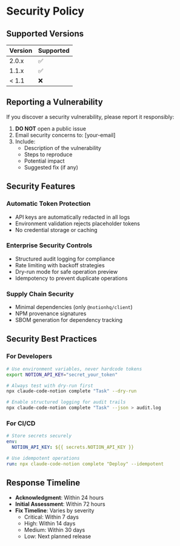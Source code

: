 # Security Policy

## Supported Versions

| Version | Supported          |
| ------- | ------------------ |
| 2.0.x   | :white_check_mark: |
| 1.1.x   | :white_check_mark: |
| < 1.1   | :x:                |

## Reporting a Vulnerability

If you discover a security vulnerability, please report it responsibly:

1. **DO NOT** open a public issue
2. Email security concerns to: [your-email]
3. Include:
   - Description of the vulnerability
   - Steps to reproduce
   - Potential impact
   - Suggested fix (if any)

## Security Features

### Automatic Token Protection
- API keys are automatically redacted in all logs
- Environment validation rejects placeholder tokens
- No credential storage or caching

### Enterprise Security Controls
- Structured audit logging for compliance
- Rate limiting with backoff strategies  
- Dry-run mode for safe operation preview
- Idempotency to prevent duplicate operations

### Supply Chain Security
- Minimal dependencies (only `@notionhq/client`)
- NPM provenance signatures
- SBOM generation for dependency tracking

## Security Best Practices

### For Developers
```bash
# Use environment variables, never hardcode tokens
export NOTION_API_KEY="secret_your_token"

# Always test with dry-run first
npx claude-code-notion complete "Task" --dry-run

# Enable structured logging for audit trails
npx claude-code-notion complete "Task" --json > audit.log
```

### For CI/CD
```yaml
# Store secrets securely
env:
  NOTION_API_KEY: ${{ secrets.NOTION_API_KEY }}

# Use idempotent operations
run: npx claude-code-notion complete "Deploy" --idempotent
```

## Response Timeline

- **Acknowledgment**: Within 24 hours
- **Initial Assessment**: Within 72 hours  
- **Fix Timeline**: Varies by severity
  - Critical: Within 7 days
  - High: Within 14 days
  - Medium: Within 30 days
  - Low: Next planned release